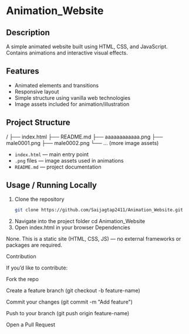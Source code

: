 # Animation_Website

## Description

A simple animated website built using HTML, CSS, and JavaScript.  
Contains animations and interactive visual effects.

## Features

- Animated elements and transitions  
- Responsive layout  
- Simple structure using vanilla web technologies  
- Image assets included for animation/illustration

## Project Structure

/
├── index.html
├── README.md
├── aaaaaaaaaaaa.png
├── male0001.png
├── male0002.png
└── … (more image assets)



- `index.html` — main entry point  
- `.png` files — image assets used in animations  
- `README.md` — project documentation  

## Usage / Running Locally

1. Clone the repository  
   ```bash
   git clone https://github.com/Saijagtap2411/Animation_Website.git
2. Navigate into the project folder
cd Animation_Website
3. Open index.html in your browser
   Dependencies

None. This is a static site (HTML, CSS, JS) — no external frameworks or packages are required.

Contribution

If you’d like to contribute:

Fork the repo

Create a feature branch (git checkout -b feature-name)

Commit your changes (git commit -m "Add feature")

Push to your branch (git push origin feature-name)

Open a Pull Request

